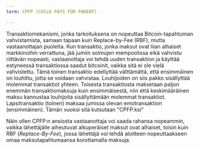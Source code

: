 ```yaml
---
term: CPFP (CHILD PAYS FOR PARENT)

---
```

Transaktiomekanismi, jonka tarkoituksena on nopeuttaa Bitcoin-tapahtuman vahvistamista, samaan tapaan kuin Replace-by-Fee (RBF), mutta vastaanottajan puolelta. Kun transaktio, jonka maksut ovat liian alhaiset markkinoihin verrattuna, jää jumiin solmujen mempoolissa eikä vahvistu riittävän nopeasti, vastaanottaja voi tehdä uuden transaktion ja käyttää estyneessä transaktiossa saadut bitcoinit, vaikka sitä ei ole vielä vahvistettu. Tämä toinen transaktio edellyttää välttämättä, että ensimmäinen on louhittu, jotta se voidaan vahvistaa. Louhijoiden on siis pakko sisällyttää molemmat transaktiot yhteen. Toisesta transaktiosta maksetaan paljon enemmän transaktiomaksuja kuin ensimmäisestä, niin että keskimääräinen maksu kannustaa louhijoita sisällyttämään molemmat transaktiot. Lapsitransaktio (toinen) maksaa jumissa olevan emotransaktion (ensimmäinen). Tämän vuoksi sitä kutsutaan "CPFP:ksi"

Näin ollen CPFP:n ansiosta vastaanottaja voi saada rahansa nopeammin, vaikka lähettäjälle aiheutuvat alkuperäiset maksut ovat alhaiset, toisin kuin RBF (*Replace-By-Fee*), jossa lähettäjä voi tehdä aloitteen nopeuttaakseen omaa maksutapahtumaansa korottamalla maksuja.